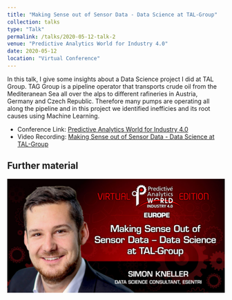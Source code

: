 ```yaml
---
title: "Making Sense out of Sensor Data - Data Science at TAL-Group"
collection: talks
type: "Talk"
permalink: /talks/2020-05-12-talk-2
venue: "Predictive Analytics World for Industry 4.0"
date: 2020-05-12
location: "Virtual Conference"
---
```


In this talk, I give some insights about a Data Science project I did at TAL Group. TAG Group is a pipeline operator that transports crude oil from the Mediteranean Sea all over the alps to different rafineries in Austria, Germany and Czech Republic. Therefore many pumps are operating all along the pipeline and in this project we identified inefficies and its root causes using Machine Learning.

- Conference Link: [Predictive Analytics World for Industry 4.0](https://predictiveanalyticsworldindustry40.eu/)
- Video Recording: [Making Sense out of Sensor Data - Data Science at TAL-Group](https://www.youtube.com/watch?v=bMduhYYAOvc)


Further material
------

![paw1](/images/paw_2022.jpg)
